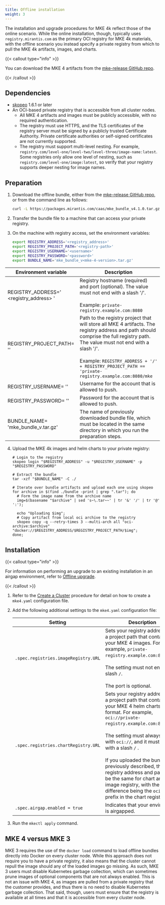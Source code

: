 ```yaml
---
title: Offline installation
weight: 3
---
```


The installation and upgrade procedures for MKE 4k reflect those of the online
scenario. While the online installation, though, typically uses
`registry.mirantis.com` as the primary OCI registry for MKE
 4k materials, with the offline scenario you instead specify a private
registry from which to pull the MKE 4k artifacts, images, and charts.

{{< callout type="info" >}}

You can download the MKE 4 artifacts from the [mke-release GitHub repo](https://github.com/MirantisContainers/mke-release/releases).

{{< /callout >}}

## Dependencies ##

- [skopeo](https://github.com/containers/skopeo) 1.6.1 or later
- An OCI-based private registry that is accessible from all cluster nodes.
  - All MKE 4 artifacts and images must be publicly accessible, with no required authentication.
  - The registry must use HTTPS, and the TLS certificates of the registry server
  must be signed by a publicly trusted Certificate Authority. Private certificate authorities or self-signed certificates are not currently supported.
  - The registry must support multi-level nesting. For example,
    `registry.com/level-one/level-two/level-three/image-name:latest`. Some
    registries only allow one level of nesting, such as
    `registry.com/level-one/image:latest`, so verify that your registry
    supports deeper nesting for image names.

## Preparation ##

1. Download the offline bundle, either from the [mke-release GitHub
   repo](https://github.com/MirantisContainers/mke-release/releases), or
   from the command line as follows:

     ```bash
     curl -L https://packages.mirantis.com/caas/mke_bundle_v4.1.0.tar.gz -o mke_bundle_v4.1.0.tar.gz
     ```

2. Transfer the bundle file to a machine that can access your private registry.

3. On the machine with registry access, set the environment variables:

   ```bash
   export REGISTRY_ADDRESS='<registry_address>'
   export REGISTRY_PROJECT_PATH='<registry-path>'
   export REGISTRY_USERNAME='<username>'
   export REGISTRY_PASSWORD='<password>'
   export BUNDLE_NAME='mke_bundle_v<mke-4-version>.tar.gz'
   ```

| Environment variable                             | Description                                                                                                                                                                                                                                                                                 |
|--------------------------------------------------|---------------------------------------------------------------------------------------------------------------------------------------------------------------------------------------------------------------------------------------------------------------------------------------------|
| REGISTRY_ADDRESS=' <registry_address> '          | Registry hostname (required) and port (optional). The value must not end with a slash '/'.<br><br>Example: `private-registry.example.com:8080`                                                                                                                                              |
| REGISTRY_PROJECT_PATH= '<registry-path>'         | Path to the registry project that will store all MKE 4 artifacts. The registry address and path should comprise the full registry path. The value must not end with a slash '/'.<br><br>Example: `REGISTRY_ADDRESS + '/' + REGISTRY_PROJECT_PATH == 'private-registry.example.com:8080/mke` |
| REGISTRY_USERNAME= '<username>'                  | Username for the account that is allowed to push.                                                                                                                                                                                                                                           |
| REGISTRY_PASSWORD= '<password>'                  | Password for the account that is allowed to push.                                                                                                                                                                                                                                           |
| BUNDLE_NAME= 'mke_bundle_v<mke4-version>.tar.gz' | The name of previously downloaded bundle file, which must be located in the same directory in which you run the preparation steps.                                                                                                                                                          |

4. Upload the MKE 4k images and helm charts to your private registry:

   ```
   # Login to the registry
   skopeo login "$REGISTRY_ADDRESS" -u "$REGISTRY_USERNAME" -p "$REGISTRY_PASSWORD"

   # Extract the bundle
   tar -xzf "$BUNDLE_NAME" -C ./

   # Iterate over bundle artifacts and upload each one using skopeo
   for archive in $(find ./bundle -print | grep ".tar"); do
     # Form the image name from the archive name
     img=$(basename "$archive" | sed 's~\.tar~~' | tr '&' '/' | tr '@' ':');

     echo "Uploading $img";
     # Copy artifact from local oci archive to the registry
     skopeo copy -q --retry-times 3 --multi-arch all "oci-archive:$archive" "docker://$REGISTRY_ADDRESS/$REGISTRY_PROJECT_PATH/$img";
   done;
   ```

## Installation ##

{{< callout type="info" >}}

For information on performing an upgrade to an existing installation in an
airgap environment, refer to [Offline
upgrade](../../migrate-from-mke-3/#offline-upgrade).

{{< /callout >}}

1. Refer to the [Create a Cluster](../create-cluster/#initialize-deployment) procedure for detail on
how to create a `mke4.yaml` configuration file.

2. Add the following additional settings to the `mke4.yaml` configuration file:

   | Setting                            | Description                                                                                                                                                                                                                                                                                                                                                                                                                                   |
   |------------------------------------|-----------------------------------------------------------------------------------------------------------------------------------------------------------------------------------------------------------------------------------------------------------------------------------------------------------------------------------------------------------------------------------------------------------------------------------------------|
   | `.spec.registries.imageRegistry.URL` | Sets your registry address with a project path that contains your MKE 4 images. For example, `private-registry.example.com:8080/mke`. <br><br>The setting must not end with a slash `/`.<br><br>The port is optional.                                                                                                                                                                                                                                                                   |
   | `.spec.registries.chartRegistry.URL` | Sets your registry address with a project path that contains your MKE 4 helm charts in OCI format. For example, `oci://private-registry.example.com:8080/mke`.<br><br>The setting must always start with `oci://`, and it must not end with a slash `/` .<br><br>If you uploaded the bundle as previously described, the registry address and path will be the same for chart and image registry, with the only difference being the `oci://` prefix in the chart registry URL. |
   | `.spec.airgap.enabled = true`        | Indicates that your environment is airgapped.                                                                                                                                                                                                                                                                                                                   |

3. Run the `mkectl apply` command.

## MKE 4 versus MKE 3 ##

MKE 3 requires the use of the `docker load` command to load offline bundles
directly into Docker on every cluster node. While this approach does not
require you to have a private registry, it also means that the cluster cannot
repull the image should any of the loaded images go missing. As such, MKE 3
users must disable Kubernetes garbage collection, which can sometimes prune
images of optional components that are not always enabled. This is not an issue
with MKE 4, as images are pulled from a private registry that the customer
provides, and thus there is no need to disable Kubernetes garbage collection.
That said, though, users must ensure that the registry is available at all
times and that it is accessible from every cluster node.